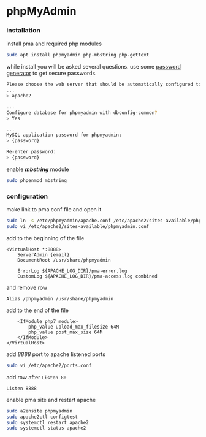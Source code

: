 # phpMyAdmin

### installation

install pma and required php modules
```bash
sudo apt install phpmyadmin php-mbstring php-gettext
```

while install you will be asked several questions.
use some [password generator](https://passwordsgenerator.net/) to get secure passwords.
```bash
Please choose the web server that should be automatically configured to run phpMyAdmin.
...
> apache2

...
Configure database for phpmyadmin with dbconfig-common?
> Yes

...
MySQL application password for phpmyadmin:
> {password}

Re-enter password:
> {password}
```

enable ***mbstring*** module
```bash
sudo phpenmod mbstring
```

### configuration

make link to pma conf file and open it
```bash
sudo ln -s /etc/phpmyadmin/apache.conf /etc/apache2/sites-available/phpmyadmin.conf
sudo vi /etc/apache2/sites-available/phpmyadmin.conf
```

add to the beginning of the file
```apacheconfig
<VirtualHost *:8888>
    ServerAdmin {email}
    DocumentRoot /usr/share/phpmyadmin

    ErrorLog ${APACHE_LOG_DIR}/pma-error.log
    CustomLog ${APACHE_LOG_DIR}/pma-access.log combined
```

and remove row
```apacheconfig
Alias /phpmyadmin /usr/share/phpmyadmin
```

add to the end of the file
```apacheconfig
    <IfModule php7_module>
        php_value upload_max_filesize 64M
        php_value post_max_size 64M
    </IfModule>
</VirtualHost>
```

add *8888* port to apache listened ports
```bash
sudo vi /etc/apache2/ports.conf
```

add row after `Listen 80`
```apacheconfig
Listen 8888
```

enable pma site and restart apache
```bash
sudo a2ensite phpmyadmin
sudo apache2ctl configtest
sudo systemctl restart apache2
sudo systemctl status apache2
```